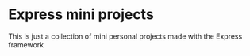 # Express mini projects

This is just a collection of mini personal projects made with the Express framework
